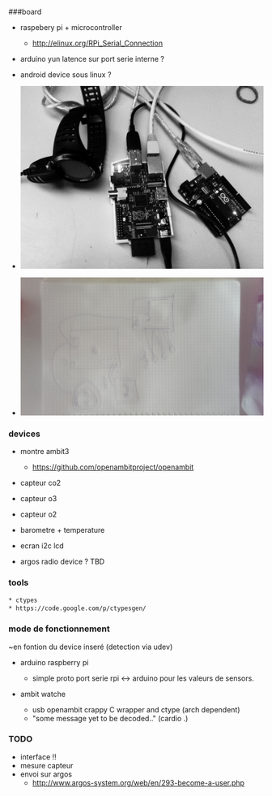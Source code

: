 ###board 
* raspebery pi + microcontroller
    * http://elinux.org/RPi_Serial_Connection
    
* arduino yun
    latence sur port serie interne ?
* android device sous linux ?

* ![setup1](img/ambit_setup.jpg)
* ![schema](img/schem_1.jpg)

### devices 
* montre ambit3 
    * https://github.com/openambitproject/openambit 
    
* capteur co2
* capteur o3
* capteur o2
* barometre + temperature
* ecran i2c lcd 

* argos radio device ?
    TBD

### tools
    * ctypes
    * https://code.google.com/p/ctypesgen/ 

### mode de fonctionnement
~en fontion du device inseré (detection via udev)
* arduino raspberry pi
    *   simple proto port serie rpi <-> arduino  pour les valeurs de sensors.

* ambit watche
     * usb openambit crappy C wrapper and ctype (arch dependent)
     * "some message yet to be decoded.."  (cardio .)

### TODO

* interface !!
* mesure capteur
* envoi sur argos
    * http://www.argos-system.org/web/en/293-become-a-user.php
    



